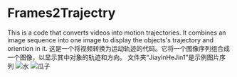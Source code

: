 # Frames2Trajectry
This is a code that converts videos into motion trajectories. It combines an image sequence into one image to display the objects's trajectory and oriention in it. 
这是一个将视频转换为运动轨迹的代码。它将一个图像序列组合成一个图像，以显示其中对象的轨迹和方向。
文件夹“JiayinHeJin1”是示例图片序列
![水](https://github.com/Beyand-Liu/Frames2Trajectory/assets/54300456/debd3f12-9e0f-4032-94e1-1204f36ccace)  ![瓜子](https://github.com/Beyand-Liu/Frames2Trajectory/assets/54300456/4a97533a-6e98-435c-a52c-dfce38b92f26)

